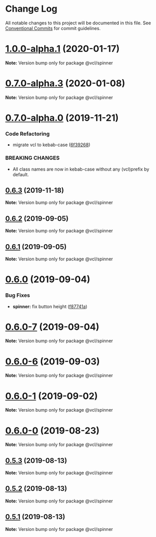# Change Log

All notable changes to this project will be documented in this file.
See [Conventional Commits](https://conventionalcommits.org) for commit guidelines.

# [1.0.0-alpha.1](https://github.com/vcl/spinner/compare/v0.7.0-alpha.3...v1.0.0-alpha.1) (2020-01-17)

**Note:** Version bump only for package @vcl/spinner





# [0.7.0-alpha.3](https://github.com/vcl/spinner/compare/v0.7.0-alpha.0...v0.7.0-alpha.3) (2020-01-08)

**Note:** Version bump only for package @vcl/spinner





# [0.7.0-alpha.0](https://github.com/vcl/spinner/compare/v0.6.2...v0.7.0-alpha.0) (2019-11-21)


### Code Refactoring

* migrate vcl to kebab-case ([6f39268](https://github.com/vcl/spinner/commit/6f39268fe95b3f48d44da527e7e283e97eca04cd))


### BREAKING CHANGES

* All class names are now in kebab-case without any (vcl)prefix by default.





## [0.6.3](https://github.com/vcl/spinner/compare/v0.6.2...v0.6.3) (2019-11-18)

**Note:** Version bump only for package @vcl/spinner





## [0.6.2](https://github.com/vcl/spinner/compare/v0.6.1...v0.6.2) (2019-09-05)

**Note:** Version bump only for package @vcl/spinner





## [0.6.1](https://github.com/vcl/spinner/compare/v0.6.0...v0.6.1) (2019-09-05)

**Note:** Version bump only for package @vcl/spinner





# [0.6.0](https://github.com/vcl/spinner/compare/v0.6.0-7...v0.6.0) (2019-09-04)


### Bug Fixes

* **spinner:** fix button height ([f87741a](https://github.com/vcl/spinner/commit/f87741a))





# [0.6.0-7](https://github.com/vcl/spinner/compare/v0.6.0-5...v0.6.0-7) (2019-09-04)

**Note:** Version bump only for package @vcl/spinner





# [0.6.0-6](https://github.com/vcl/spinner/compare/v0.6.0-5...v0.6.0-6) (2019-09-03)

**Note:** Version bump only for package @vcl/spinner





# [0.6.0-1](https://github.com/vcl/spinner/compare/v0.6.0-0...v0.6.0-1) (2019-09-02)

**Note:** Version bump only for package @vcl/spinner





# [0.6.0-0](https://github.com/vcl/spinner/compare/v0.5.4...v0.6.0-0) (2019-08-23)

**Note:** Version bump only for package @vcl/spinner





## [0.5.3](https://github.com/vcl/spinner/compare/v0.5.1...v0.5.3) (2019-08-13)

**Note:** Version bump only for package @vcl/spinner





## [0.5.2](https://github.com/vcl/spinner/compare/v0.5.1...v0.5.2) (2019-08-13)

**Note:** Version bump only for package @vcl/spinner





## [0.5.1](https://github.com/vcl/spinner/compare/v0.5.0...v0.5.1) (2019-08-13)

**Note:** Version bump only for package @vcl/spinner
